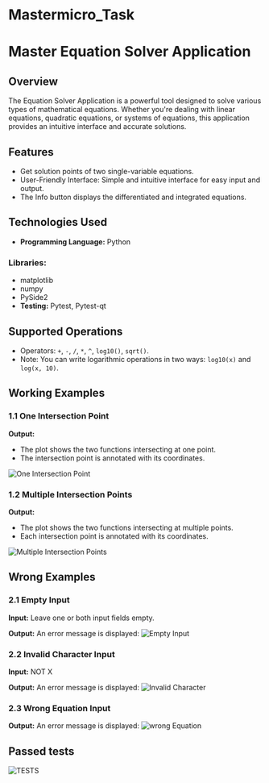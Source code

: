 # Mastermicro_Task
# Master Equation Solver Application



## Overview

The Equation Solver Application is a powerful tool designed to solve various types of mathematical equations. Whether you're dealing with linear equations, quadratic equations, or systems of equations, this application provides an intuitive interface and accurate solutions.

## Features

- Get solution points of two single-variable equations.
- User-Friendly Interface: Simple and intuitive interface for easy input and output.
- The Info button displays the differentiated and integrated equations.



## Technologies Used

- **Programming Language:** Python

### Libraries:
- matplotlib
- numpy
- PySide2
- **Testing:** Pytest, Pytest-qt

## Supported Operations

- Operators: `+`, `-`, `/`, `*`, `^`, `log10()`, `sqrt()`.
- Note: You can write logarithmic operations in two ways: `log10(x)` and `log(x, 10)`.

## Working Examples

### 1.1 One Intersection Point

**Output:**
- The plot shows the two functions intersecting at one point.
- The intersection point is annotated with its coordinates.

![One Intersection Point](https://raw.githubusercontent.com/aKha1ifa/Mastermicro_Task/refs/heads/main/Screenshot%202025-01-31%20at%208.13.32%E2%80%AFPM.png?token=GHSAT0AAAAAAC56YEQ7F3OBUIGOD67M32J6Z45D5BQ)  <!-- Update with actual image path -->

### 1.2 Multiple Intersection Points


**Output:**
- The plot shows the two functions intersecting at multiple points.
- Each intersection point is annotated with its coordinates.

![Multiple Intersection Points](https://raw.githubusercontent.com/aKha1ifa/Mastermicro_Task/refs/heads/main/Screenshot%202025-01-31%20at%208.15.09%E2%80%AFPM.png?token=GHSAT0AAAAAAC56YEQ6Y5IH7MD5ZFQW623YZ45D7QA)  <!-- Update with actual image path -->

## Wrong Examples

### 2.1 Empty Input
**Input:** Leave one or both input fields empty.

**Output:** An error message is displayed: 
![Empty Input](https://raw.githubusercontent.com/aKha1ifa/Mastermicro_Task/refs/heads/main/Screenshot%202025-01-31%20at%208.16.01%E2%80%AFPM.png?token=GHSAT0AAAAAAC56YEQ6NLFZDQF4T2H6VEJWZ45EBUQ)  <!-- Update with actual image path -->

### 2.2 Invalid Character Input
**Input:** NOT X

**Output:** An error message is displayed: 
![Invalid Character](https://raw.githubusercontent.com/aKha1ifa/Mastermicro_Task/refs/heads/main/Screenshot%202025-01-31%20at%208.16.27%E2%80%AFPM.png?token=GHSAT0AAAAAAC56YEQ7UAHLGJTC6IRLWPWWZ45ECBQ)  <!-- Update with actual image path -->

### 2.3 Wrong Equation Input

**Output:** An error message is displayed: 
![wrong Equation](https://raw.githubusercontent.com/aKha1ifa/Mastermicro_Task/refs/heads/main/Screenshot%202025-01-31%20at%208.15.34%E2%80%AFPM.png?token=GHSAT0AAAAAAC56YEQ7TV6USEOEGFF6IKASZ45EALQ)  <!-- Update with actual image path -->

## Passed tests
![TESTS](https://raw.githubusercontent.com/aKha1ifa/Mastermicro_Task/refs/heads/main/Screenshot%202025-01-31%20at%208.15.34%E2%80%AFPM.png?token=GHSAT0AAAAAAC56YEQ7TV6USEOEGFF6IKASZ45EALQ)  <!-- Update with actual image path -->



